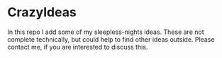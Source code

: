 # CrazyIdeas

In this repo I add some of my sleepless-nights ideas. These are not complete technically, but could help to find other ideas outside.
Please contact me, if you are interested to discuss this.
